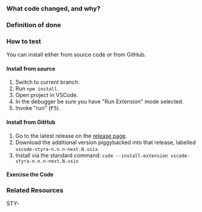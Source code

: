 ### What code changed, and why?

### Definition of done

### How to test

You can install either from source code or from GitHub.

#### Install from source

1. Switch to current branch.
2. Run `npm install`.
3. Open project in VSCode.
4. In the debugger be sure you have "Run Extension" mode selected.
5. Invoke "run" (<kbd>F5</kbd>).

#### Install from GitHub

1. Go to the latest release on the [release page](https://github.com/StyraInc/vscode-styra/releases).
2. Download the additional version piggybacked into that release, labelled `vscode-styra-n.n.n-next.N.vsix`.
3. Install via the standard command: `code --install-extension vscode-styra-n.n.n-next.N.vsix`

#### Exercise the Code

<!-- Fill in details here... -->

### Related Resources

STY-
